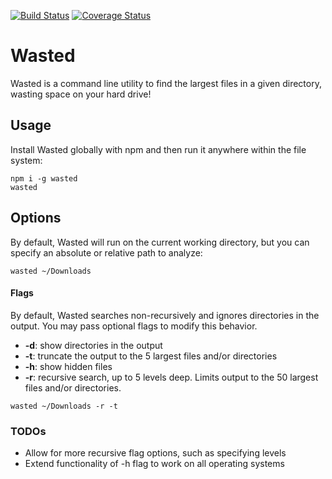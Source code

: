 [![Build Status](https://travis-ci.org/stefuhnee/wasted.svg?branch=master)](https://travis-ci.org/stefuhnee/wasted) [![Coverage Status](https://coveralls.io/repos/github/stefuhnee/wasted/badge.svg?branch=master)](https://coveralls.io/github/stefuhnee/wasted?branch=master)

# **Wasted**
Wasted is a command line utility to find the largest files in a given directory, wasting space on your hard drive!

## Usage
Install Wasted globally with npm and then run it anywhere within the file system:

```
npm i -g wasted
wasted
```

## Options
By default, Wasted will run on the current working directory, but you can specify an absolute or relative path to analyze:

```
wasted ~/Downloads
```

#### **Flags**
By default, Wasted searches non-recursively and ignores directories in the output.  You may pass optional flags to modify this behavior.
* **-d**: show directories in the output
* **-t**: truncate the output to the 5 largest files and/or directories
* **-h**: show hidden files
* **-r**: recursive search, up to 5 levels deep. Limits output to the 50 largest files and/or directories.

```
wasted ~/Downloads -r -t
```

### TODOs
* Allow for more recursive flag options, such as specifying levels
* Extend functionality of -h flag to work on all operating systems

